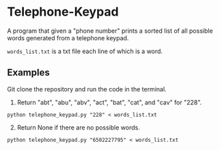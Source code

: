 # Telephone-Keypad
A program that given a "phone number" prints a sorted list of all possible words generated from a telephone keypad.

`words_list.txt` is a txt file each line of which is a word. 

## Examples

Git clone the repository and run the code in the terminal.

1. Return "abt", "abu", "abv", "act", "bat", "cat", and "cav" for "228".

```
python telephone_keypad.py "228" < words_list.txt
```

2. Return None if there are no possible words.

```
python telephone_keypad.py "6502227795" < words_list.txt
```